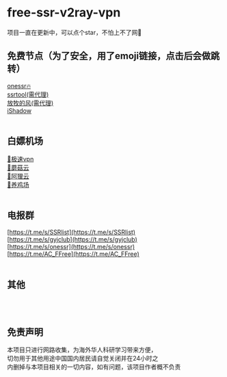 # free-ssr-v2ray-vpn

项目一直在更新中，可以点个star，不怕上不了网🚀

## 免费节点（为了安全，用了emoji链接，点击后会做跳转）
[onessr🔥](http://🚣🐶🐊🐰🦈🖕🚰🐭.🍕💩.ws)<br>
[ssrtool(需代理)](http://🤠🥖🐟🐔🍇🐶🍇🐈.🍕💩.ws)<br>
[放牧的风(需代理)](http://👆🎩🍝🏳🎾🌂🐪🍪.🍕💩.ws)<br>
[iShadow](http://🐏🐘🌯🍌🌾🍻🐙🎸.🍕💩.ws)
<br><br>
## 白嫖机场
[🛫极速vpn](http://🧀⛺🐌🎁🐁♠🏄🎪.🍕💩.ws)<br>
[🍄蘑菇云](http://🐩🐹🐥💣🐶🍵🦇👉.🍕💩.ws)<br>
[🐹阿狸云](http://🍕👑🍍🚣🐤🎡⌚🐹.🍕💩.ws)<br>
[🐔养鸡场](http://👆🕶🤢🐐🦐⭕⛺🌎.🍕💩.ws)<br>
<br>

## 电报群
[https://t.me/s/SSRlist](https://t.me/s/SSRlist)<br>
[https://t.me/s/gyjclub](https://t.me/s/gyjclub)<br>
[https://t.me/s/onessr](https://t.me/s/onessr)<br>
[https://t.me/AC_FFree](https://t.me/AC_FFree)<br>
<br>

## 其他
<br><br>

## 免责声明
本项目只进行网路收集，为海外华人科研学习带来方便，<br>
切勿用于其他用途中国国内居民请自觉关闭并在24小时之<br>
内删掉与本项目相关的一切内容，如有问题，该项目作者概不负责
